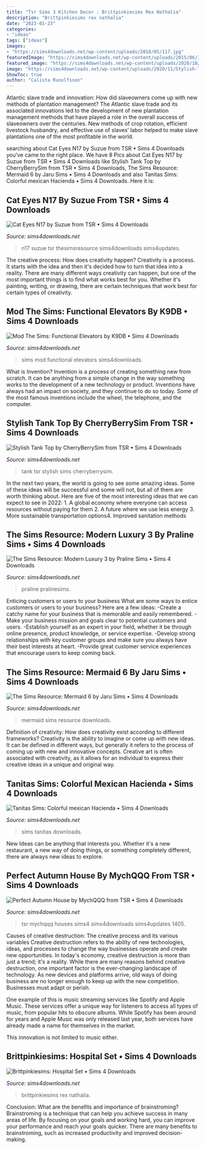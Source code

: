 ```yaml
---
title: "Tsr Sims 3 Kitchen Decor : Brittpinkiesims Rex Nathalia"
description: "Brittpinkiesims rex nathalia"
date: "2023-01-23"
categories:
- "ideas"
tags: ["ideas"]
images:
- "https://sims4downloads.net/wp-content/uploads/2018/05/117.jpg"
featuredImage: "https://sims4downloads.net/wp-content/uploads/2015/06/311.jpg"
featured_image: "https://sims4downloads.net/wp-content/uploads/2020/10/Cat-Eyes-N17.jpg"
image: "https://sims4downloads.net/wp-content/uploads/2020/11/Stylish-Tank-Top.jpg"
ShowToc: true
author: "Calista Runolfsson"
---
```



Atlantic slave trade and innovation: How did slaveowners come up with new methods of plantation management?
The Atlantic slave trade and its associated innovations led to the development of new plantation management methods that have played a role in the overall success of slaveowners over the centuries. New methods of crop rotation, efficient livestock husbandry, and effective use of slaves’ labor helped to make slave plantations one of the most profitable in the world.

	

		
searching about Cat Eyes N17 by Suzue from TSR • Sims 4 Downloads you've came to the right place. We have 8 Pics about Cat Eyes N17 by Suzue from TSR • Sims 4 Downloads like Stylish Tank Top by CherryBerrySim from TSR • Sims 4 Downloads, The Sims Resource: Mermaid 6 by Jaru Sims • Sims 4 Downloads and also Tanitas Sims: Colorful mexican Hacienda • Sims 4 Downloads. Here it is:
		
    
## Cat Eyes N17 By Suzue From TSR • Sims 4 Downloads

<img loading=lazy src="https://sims4downloads.net/wp-content/uploads/2020/10/Cat-Eyes-N17.jpg" onerror="this.onerror=null;this.src='https://tse4.mm.bing.net/th?id=OIP.NByPjx7UAACoKW6UmA8FjQHaFj&amp;pid=15.1';" alt="Cat Eyes N17 by Suzue from TSR • Sims 4 Downloads">

_Source: sims4downloads.net_

>n17 suzue tsr thesimsresource sims4downloads sims4updates. 

	

The creative process: How does creativity happen?
Creativity is a process. It starts with the idea and then it's decided how to turn that idea into a reality. There are many different ways creativity can happen, but one of the most important things is to find what works best for you. Whether it's painting, writing, or drawing, there are certain techniques that work best for certain types of creativity.

    
## Mod The Sims: Functional Elevators By K9DB • Sims 4 Downloads

<img loading=lazy src="https://sims4downloads.net/wp-content/uploads/2018/05/117.jpg" onerror="this.onerror=null;this.src='https://tse1.mm.bing.net/th?id=OIP.GcNFII1OeF0bQb2kmQmgIAHaEK&amp;pid=15.1';" alt="Mod The Sims: Functional Elevators by K9DB • Sims 4 Downloads">

_Source: sims4downloads.net_

>sims mod functional elevators sims4downloads. 

	

What is Invention?
Invention is a process of creating something new from scratch. It can be anything from a simple change in the way something works to the development of a new technology or product. Inventions have always had an impact on society, and they continue to do so today. Some of the most famous inventions include the wheel, the telephone, and the computer.

    
## Stylish Tank Top By CherryBerrySim From TSR • Sims 4 Downloads

<img loading=lazy src="https://sims4downloads.net/wp-content/uploads/2020/11/Stylish-Tank-Top.jpg" onerror="this.onerror=null;this.src='https://tse3.mm.bing.net/th?id=OIP.OLUd_AW9OyNEHg-iavNXqwHaFj&amp;pid=15.1';" alt="Stylish Tank Top by CherryBerrySim from TSR • Sims 4 Downloads">

_Source: sims4downloads.net_

>tank tsr stylish sims cherryberrysim. 

	

In the next two years, the world is going to see some amazing ideas. Some of these ideas will be successful and some will not, but all of them are worth thinking about. Here are five of the most interesting ideas that we can expect to see in 2022: 1. A global economy where everyone can access resources without paying for them 2. A future where we use less energy 3. More sustainable transportation options4. Improved sanitation methods
    
## The Sims Resource: Modern Luxury 3 By Praline Sims • Sims 4 Downloads

<img loading=lazy src="https://sims4downloads.net/wp-content/uploads/2015/06/311.jpg" onerror="this.onerror=null;this.src='https://tse2.mm.bing.net/th?id=OIP.6AJHGurQfqqc5nb89wvFkQHaFj&amp;pid=15.1';" alt="The Sims Resource: Modern Luxury 3 by Praline Sims • Sims 4 Downloads">

_Source: sims4downloads.net_

>praline pralinesims. 

	

Enticing customers or users to your business
What are some ways to entice customers or users to your business? Here are a few ideas: 
-Create a catchy name for your business that is memorable and easily remembered.
-Make your business mission and goals clear to potential customers and users. 
-Establish yourself as an expert in your field, whether it be through online presence, product knowledge, or service expertise. 
-Develop strong relationships with key customer groups and make sure you always have their best interests at heart. 
-Provide great customer service experiences that encourage users to keep coming back.

    
## The Sims Resource: Mermaid 6 By Jaru Sims • Sims 4 Downloads

<img loading=lazy src="https://sims4downloads.net/wp-content/uploads/2020/07/Mermaid-6.jpg" onerror="this.onerror=null;this.src='https://tse4.mm.bing.net/th?id=OIP.ffXabNarC7mnZGh-dMhd8AHaFj&amp;pid=15.1';" alt="The Sims Resource: Mermaid 6 by Jaru Sims • Sims 4 Downloads">

_Source: sims4downloads.net_

>mermaid sims resource downloads. 

	

Definition of creativity: How does creativity exist according to different frameworks?
Creativity is the ability to imagine or come up with new ideas. It can be defined in different ways, but generally it refers to the process of coming up with new and innovative concepts. Creative art is often associated with creativity, as it allows for an individual to express their creative ideas in a unique and original way.

    
## Tanitas Sims: Colorful Mexican Hacienda • Sims 4 Downloads

<img loading=lazy src="https://sims4downloads.net/wp-content/uploads/2017/03/1126.jpg" onerror="this.onerror=null;this.src='https://tse1.mm.bing.net/th?id=OIP.b4gx7wtr-0MekNiMvqRF7wHaD7&amp;pid=15.1';" alt="Tanitas Sims: Colorful mexican Hacienda • Sims 4 Downloads">

_Source: sims4downloads.net_

>sims tanitas downloads. 

	

New Ideas can be anything that interests you. Whether it's a new restaurant, a new way of doing things, or something completely different, there are always new ideas to explore.

    
## Perfect Autumn House By MychQQQ From TSR • Sims 4 Downloads

<img loading=lazy src="https://sims4downloads.net/wp-content/uploads/2020/11/Perfect-Autumn.jpg" onerror="this.onerror=null;this.src='https://tse2.mm.bing.net/th?id=OIP.hGyc0weB-FNpeTfQbk2RkwHaFj&amp;pid=15.1';" alt="Perfect Autumn House by MychQQQ from TSR • Sims 4 Downloads">

_Source: sims4downloads.net_

>tsr mychqqq houses sims4 sims4downloads sims4updates 1405. 

	

Causes of creative destruction: The creative process and its various variables
Creative destruction refers to the ability of new technologies, ideas, and processes to change the way businesses operate and create new opportunities. In today's economy, creative destruction is more than just a trend; it's a reality.
While there are many reasons behind creative destruction, one important factor is the ever-changing landscape of technology. As new devices and platforms arrive, old ways of doing business are no longer enough to keep up with the new competition. Businesses must adapt or perish.

One example of this is music streaming services like Spotify and Apple Music. These services offer a unique way for listeners to access all types of music, from popular hits to obscure albums. While Spotify has been around for years and Apple Music was only released last year, both services have already made a name for themselves in the market.

This innovation is not limited to music either.

    
## Brittpinkiesims: Hospital Set • Sims 4 Downloads

<img loading=lazy src="https://sims4downloads.net/wp-content/uploads/2017/05/2928.jpg" onerror="this.onerror=null;this.src='https://tse4.mm.bing.net/th?id=OIP.pl70Of9zCg9Q9EuqmhNuggHaEK&amp;pid=15.1';" alt="Brittpinkiesims: Hospital Set • Sims 4 Downloads">

_Source: sims4downloads.net_

>brittpinkiesims rex nathalia. 

	

Conclusion: What are the benefits and importance of brainstroming?
Brainstroming is a technique that can help you achieve success in many areas of life. By focusing on your goals and working hard, you can improve your performance and reach your goals quicker. There are many benefits to brainstroming, such as increased productivity and improved decision-making.

